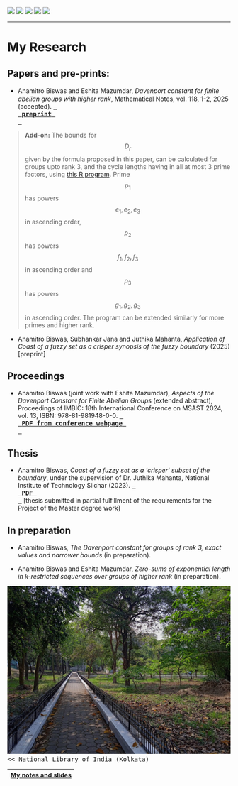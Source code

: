 [![](https://img.shields.io/badge/Home-red?style=for-the-badge)](https://anamitro.github.io/)
[![](https://img.shields.io/badge/Research-yellow?style=for-the-badge)](https://anamitro.github.io/research.html)
[![](https://img.shields.io/badge/Talks-red?style=for-the-badge)](https://anamitro.github.io/talks.html)
[![](https://img.shields.io/badge/Teaching-red?style=for-the-badge)](https://anamitro.github.io/teach)
[![](https://img.shields.io/badge/Other_stuff-red?style=for-the-badge)](https://anamitro.github.io/hobbies.html)

_____

# My Research


## Papers and pre-prints:

- Anamitro Biswas and Eshita Mazumdar, _Davenport constant for ﬁnite abelian groups with higher rank_, Mathematical Notes, vol. 118, 1-2, 2025 (accepted). [<kbd> <br> **preprint** <br> </kbd>](https://arxiv.org/abs/2402.09999)

> **Add-on:** The bounds for $$D_r$$ given by the formula proposed in this paper, can be calculated for groups upto rank 3, and the cycle lengths having in all at most 3 prime factors, using [this R program](https://github.com/anamitro/d-r-bounds). Prime $$p_1$$ has powers $$e_1, e_2, e_3$$ in ascending order, $$p_2$$ has powers $$f_1, f_2, f_3$$ in ascending order and $$p_3$$ has powers $$g_1, g_2, g_3$$ in ascending order. The program can be extended similarly for more primes and higher rank.

- Anamitro Biswas, Subhankar Jana and Juthika Mahanta, _Application of Coast of a fuzzy set as a crisper synopsis of the fuzzy boundary_ (2025) [preprint]

## Proceedings

- Anamitro Biswas (joint work with Eshita Mazumdar), *Aspects of the Davenport Constant for Finite Abelian Groups* (extended abstract), Proceedings of IMBIC: 18th International Conference on MSAST 2024, vol. 13, ISBN: 978-81-981948-0-0. [<kbd> <br> **PDF from conference webpage** <br> </kbd>](https://imbicorg.blogspot.com/p/previous-proceedings.html?m=1)

## Thesis

- Anamitro Biswas, *Coast of a fuzzy set as a 'crisper' subset of the boundary*, under the supervision of Dr. Juthika Mahanta, National Institute of Technology Silchar (2023). [<kbd> <br> **PDF** <br> </kbd>](files/anamitro_thesis_old.pdf) [thesis submitted in partial fulfillment of the requirements for the Project of the Master degree work]

## In preparation

- Anamitro Biswas, _The Davenport constant for groups of rank 3, exact values and narrower bounds_ (in preparation).

- Anamitro Biswas and Eshita Mazumdar, _Zero-sums of exponential length in k-restricted sequences over groups of
higher rank_ (in preparation).


<img src="library.jpg" alt="drawing" width="600"/> <kbd> << National Library of India (Kolkata) </kbd>

| [**My notes and slides**](https://anamitro.github.io/notes) |
| --- |
